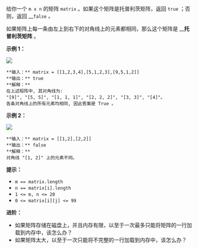 给你一个 `m x n` 的矩阵 `matrix` 。如果这个矩阵是托普利茨矩阵，返回 `true` ；否则，返回 __`false` _。_

如果矩阵上每一条由左上到右下的对角线上的元素都相同，那么这个矩阵是 __**托普利茨矩阵** 。

**示例 1：**

![](https://assets.leetcode.com/uploads/2020/11/04/ex1.jpg)

    
    
    **输入：** matrix = [[1,2,3,4],[5,1,2,3],[9,5,1,2]]
    **输出：** true
    **解释：**
    在上述矩阵中, 其对角线为: 
    "[9]", "[5, 5]", "[1, 1, 1]", "[2, 2, 2]", "[3, 3]", "[4]"。 
    各条对角线上的所有元素均相同, 因此答案是 True 。
    

**示例 2：**

![](https://assets.leetcode.com/uploads/2020/11/04/ex2.jpg)

    
    
    **输入：** matrix = [[1,2],[2,2]]
    **输出：** false
    **解释：**
    对角线 "[1, 2]" 上的元素不同。

**提示：**

  * `m == matrix.length`
  * `n == matrix[i].length`
  * `1 <= m, n <= 20`
  * `0 <= matrix[i][j] <= 99`

**进阶：**

  * 如果矩阵存储在磁盘上，并且内存有限，以至于一次最多只能将矩阵的一行加载到内存中，该怎么办？
  * 如果矩阵太大，以至于一次只能将不完整的一行加载到内存中，该怎么办？

